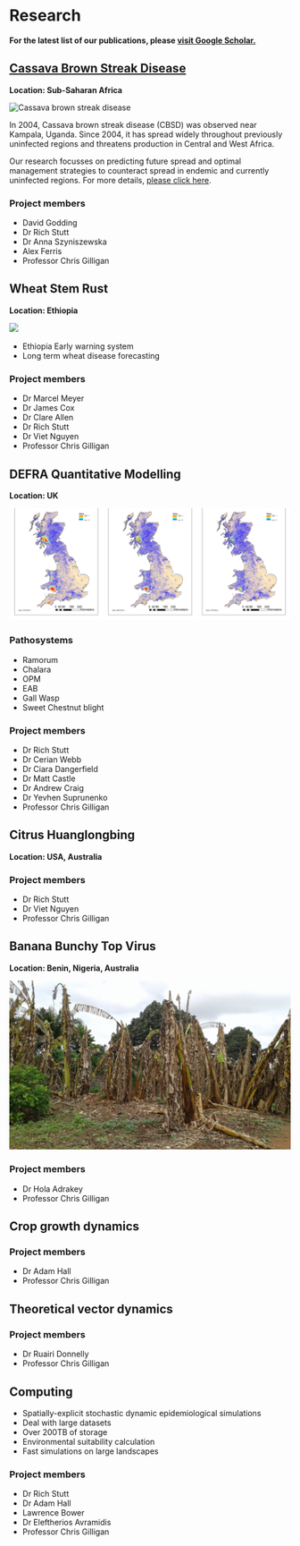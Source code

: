 # Research

**For the latest list of our publications, please [visit Google Scholar.](https://scholar.google.co.uk/citations?hl=en&user=GriJOGgAAAAJ&view_op=list_works&sortby=pubdate)**


## [Cassava Brown Streak Disease](research/cbsd.md)

**Location: Sub-Saharan Africa**

<img src="../../images/cbsd.jpg" alt="Cassava brown streak disease" width="400"/>


In 2004, Cassava brown streak disease (CBSD) was observed near Kampala, Uganda. Since 2004, it has spread widely throughout previously uninfected regions and threatens production in Central and West Africa. 

Our research focusses on predicting future spread and optimal management strategies to counteract spread in endemic and currently uninfected regions. For more details, [please click here](research/cbsd.md).


### Project members

- David Godding
- Dr Rich Stutt
- Dr Anna Szyniszewska
- Alex Ferris
- Professor Chris Gilligan

## Wheat Stem Rust

**Location: Ethiopia**

<img src="../../images/wheat.png" width="300"/>


- Ethiopia Early warning system
- Long term wheat disease forecasting

### Project members

- Dr Marcel Meyer
- Dr James Cox
- Dr Clare Allen
- Dr Rich Stutt
- Dr Viet Nguyen
- Professor Chris Gilligan

## DEFRA Quantitative Modelling

**Location: UK**

![](images/defra.png)


### Pathosystems

- Ramorum
- Chalara
- OPM
- EAB
- Gall Wasp
- Sweet Chestnut blight


### Project members

- Dr Rich Stutt
- Dr Cerian Webb
- Dr Ciara Dangerfield
- Dr Matt Castle
- Dr Andrew Craig
- Dr Yevhen Suprunenko
- Professor Chris Gilligan

## Citrus Huanglongbing

**Location: USA, Australia**

### Project members

- Dr Rich Stutt
- Dr Viet Nguyen
- Professor Chris Gilligan

## Banana Bunchy Top Virus

**Location: Benin, Nigeria, Australia**

![](images/bbtv.png)

### Project members

- Dr Hola Adrakey
- Professor Chris Gilligan

## Crop growth dynamics

### Project members

- Dr Adam Hall
- Professor Chris Gilligan

## Theoretical vector dynamics

### Project members

- Dr Ruairi Donnelly
- Professor Chris Gilligan

## Computing

- Spatially-explicit stochastic dynamic epidemiological simulations
- Deal with large datasets
- Over 200TB of storage
- Environmental suitability calculation
- Fast simulations on large landscapes

### Project members

- Dr Rich Stutt
- Dr Adam Hall
- Lawrence Bower
- Dr Eleftherios Avramidis
- Professor Chris Gilligan


